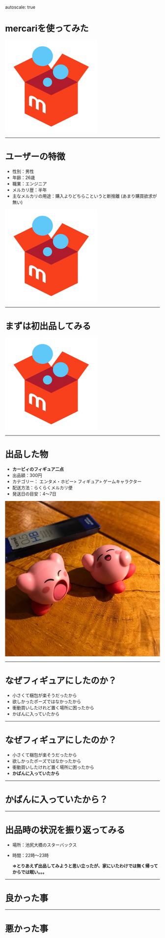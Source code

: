 autoscale: true

# **mercariを使ってみた**

![](./images/mercari.png)

---

# ユーザーの特徴

- 性別：男性
- 年齢：26歳
- 職業：エンジニア
- メルカリ歴：半年
- 主なメルカリの用途：購入よりどちらこというと断捨離
(あまり購買欲求が無い)

![left 70%](./images/mercari.png)

---

# **まずは初出品してみる**

![](./images/mercari.png)

---

# 出品した物

- **カービィのフィギュア二点**
- 出品額：300円
- カテゴリー：
    エンタメ・ホビー>
    フィギュア>
    ゲームキャラクター
- 配送方法：らくらくメルカリ便
- 発送日の目安：4〜7日

![left 70%](./images/goods.jpg)

---

# なぜフィギュアにしたのか？

- 小さくて梱包が楽そうだったから
- 欲しかったポーズではなかったから
- 衝動買いしたけれど置く場所に困ったから
- かばんに入っていたから

---

# なぜフィギュアにしたのか？

- 小さくて梱包が楽そうだったから
- 欲しかったポーズではなかったから
- 衝動買いしたけれど置く場所に困ったから
- **かばんに入っていたから**

---

# **かばんに入っていたから？**

---

# 出品時の状況を振り返ってみる

- 場所：池尻大橋のスターバックス
- 時間：22時〜23時

  **=>とりあえず出品してみようと思い立ったが、家にいたわけでは無く帰ってからでは眠い。。。**

---

# 良かった事

---

# 悪かった事
